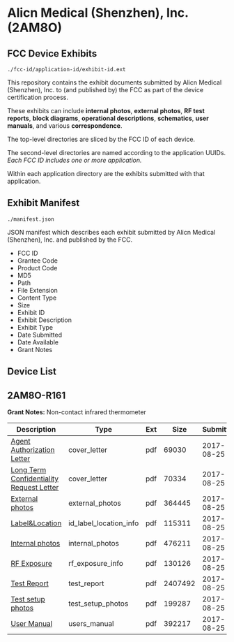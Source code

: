 # Alicn Medical (Shenzhen), Inc. (2AM8O)
## FCC Device Exhibits

```
./fcc-id/application-id/exhibit-id.ext
```

This repository contains the exhibit documents submitted by Alicn Medical (Shenzhen), Inc. to (and published by) the FCC as part of the device certification process.

These exhibits can include **internal photos**, **external photos**, **RF test reports**, **block diagrams**, **operational descriptions**, **schematics**, **user manuals**, and various **correspondence**.

The top-level directories are sliced by the FCC ID of each device.

The second-level directories are named according to the application UUIDs. *Each FCC ID includes one or more application.*

Within each application directory are the exhibits submitted with that application. 

## Exhibit Manifest

```
./manifest.json
```

JSON manifest which describes each exhibit submitted by Alicn Medical (Shenzhen), Inc. and published by the FCC.

- FCC ID
- Grantee Code
- Product Code
- MD5
- Path
- File Extension
- Content Type
- Size
- Exhibit ID
- Exhibit Description
- Exhibit Type
- Date Submitted
- Date Available
- Grant Notes

## Device List
## 2AM8O-R161
**Grant Notes:** Non-contact infrared thermometer

| Description | Type | Ext | Size | Submitted | Available |
| ----------- | ---- | --- | ---- | --------- | --------- |
| [Agent Authorization Letter](2AM8O-R161/e3bada52be8355b2cadd7e1115477f36/3527280.pdf) | cover_letter | pdf | 69030 | 2017-08-25 | 2017-08-25 |
| [Long Term Confidentiality Request Letter](2AM8O-R161/e3bada52be8355b2cadd7e1115477f36/3527285.pdf) | cover_letter | pdf | 70334 | 2017-08-25 | 2017-08-25 |
| [External photos](2AM8O-R161/e3bada52be8355b2cadd7e1115477f36/3527282.pdf) | external_photos | pdf | 364445 | 2017-08-25 | 2017-08-25 |
| [Label&Location](2AM8O-R161/e3bada52be8355b2cadd7e1115477f36/3527284.pdf) | id_label_location_info | pdf | 115311 | 2017-08-25 | 2017-08-25 |
| [Internal photos](2AM8O-R161/e3bada52be8355b2cadd7e1115477f36/3527283.pdf) | internal_photos | pdf | 476211 | 2017-08-25 | 2017-08-25 |
| [RF Exposure](2AM8O-R161/e3bada52be8355b2cadd7e1115477f36/3527290.pdf) | rf_exposure_info | pdf | 130126 | 2017-08-25 | 2017-08-25 |
| [Test Report](2AM8O-R161/e3bada52be8355b2cadd7e1115477f36/3527289.pdf) | test_report | pdf | 2407492 | 2017-08-25 | 2017-08-25 |
| [Test setup photos](2AM8O-R161/e3bada52be8355b2cadd7e1115477f36/3527288.pdf) | test_setup_photos | pdf | 199287 | 2017-08-25 | 2017-08-25 |
| [User Manual](2AM8O-R161/e3bada52be8355b2cadd7e1115477f36/3527291.pdf) | users_manual | pdf | 392217 | 2017-08-25 | 2017-08-25 |
